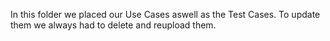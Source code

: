 In this folder we placed our Use Cases aswell as the Test Cases.
To update them we always had to delete and reupload them. 
